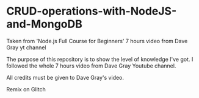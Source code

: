 # CRUD-operations-with-NodeJS-and-MongoDB
Taken from 'Node.js Full Course for Beginners' 7 hours video from Dave Gray yt channel

The purpose of this repository is to show the level of knowledge I've got.
I followed the whole 7 hours video from Dave Gray Youtube channel.

All credits must be given to Dave Gray's video.

<img src="https://cdn.glitch.com/605e2a51-d45f-4d87-a285-9410ad350515%2FLogo_Color.svg?v=1618199565140"
alt=""/>Remix on Glitch
